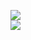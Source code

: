 [![](https://img.shields.io/badge/Made%20With-Github%20Spray-lightgrey.svg?style=for-the-badge&logo=github)](https://github.com/Annihil/github-spray#5134)  
[![](https://i.imgur.com/2DrTn0Z.gif)](https://github.com/Annihil/github-spray)